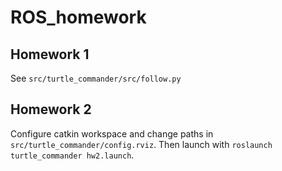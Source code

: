 # ROS_homework

## Homework 1

See ``src/turtle_commander/src/follow.py``

## Homework 2

Configure catkin workspace and change paths in ``src/turtle_commander/config.rviz``. Then launch with ``roslaunch turtle_commander hw2.launch``.
